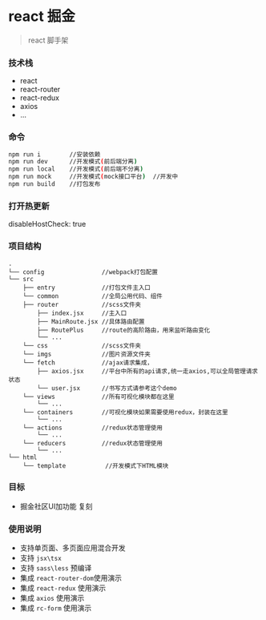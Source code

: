 # react 掘金
> react 脚手架

### 技术栈
+ react
+ react-router
+ react-redux
+ axios
+ ...

### 命令
```bash
npm run i        //安装依赖
npm run dev      //开发模式(前后端分离)
npm run local    //开发模式(前后端不分离)
npm run mock     //开发模式(mock接口平台)  //开发中
npm run build    //打包发布
```

### 打开热更新
disableHostCheck: true 

### 项目结构
```text
.
└── config                //webpack打包配置
└── src
    ├── entry             //打包文件主入口
    └── common            //全局公用代码、组件
    ├── router            //scss文件夹
        ├── index.jsx     //主入口
        ├── MainRoute.jsx //具体路由配置
        ├── RoutePlus     //route的高阶路由，用来监听路由变化
        └── ...
    └── css               //scss文件夹
    └── imgs              //图片资源文件夹
    └── fetch             //ajax请求集成，
        ├── axios.jsx     //平台中所有的api请求,统一走axios,可以全局管理请求状态
        └── user.jsx      //书写方式请参考这个demo
    └── views             //所有可视化模块都在这里
        └── ...
    └── containers        //可视化模块如果需要使用redux，封装在这里
        └── ...
    └── actions           //redux状态管理使用
        └── ...
    └── reducers          //redux状态管理使用
        └── ...
└── html
    └── template           //开发模式下HTML模块

```

### 目标
+ 掘金社区UI加功能 复刻

### 使用说明
+ 支持单页面、多页面应用混合开发
+ 支持 `jsx\tsx`
+ 支持 `sass\less` 预编译
+ 集成 `react-router-dom`使用演示
+ 集成 `react-redux` 使用演示
+ 集成 `axios` 使用演示
+ 集成 `rc-form` 使用演示

